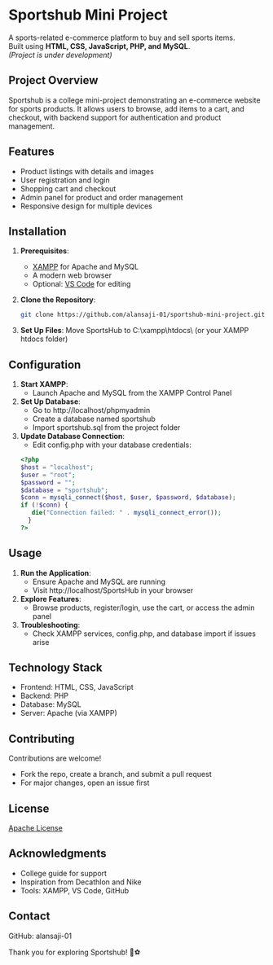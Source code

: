 # Sportshub Mini Project

A sports-related e-commerce platform to buy and sell sports items.  
Built using **HTML, CSS, JavaScript, PHP, and MySQL**.  
*(Project is under development)*

## Project Overview

Sportshub is a college mini-project demonstrating an e-commerce website for sports products. It allows users to browse, add items to a cart, and checkout, with backend support for authentication and product management.

## Features

- Product listings with details and images
- User registration and login
- Shopping cart and checkout
- Admin panel for product and order management
- Responsive design for multiple devices

## Installation

1. **Prerequisites**:  
   - [XAMPP](https://www.apachefriends.org/index.html) for Apache and MySQL  
   - A modern web browser  
   - Optional: [VS Code](https://code.visualstudio.com/) for editing

2. **Clone the Repository**:  
   ```bash
   git clone https://github.com/alansaji-01/sportshub-mini-project.git
3. **Set Up Files**:
   Move SportsHub to C:\xampp\htdocs\ (or your XAMPP htdocs folder)

## Configuration

1. **Start XAMPP**:
   - Launch Apache and MySQL from the XAMPP Control Panel
2. **Set Up Database**:
   - Go to http://localhost/phpmyadmin
   - Create a database named sportshub
   - Import sportshub.sql from the project folder
3. **Update Database Connection**:
   - Edit config.php with your database credentials:
   ```php
   <?php
   $host = "localhost";
   $user = "root";
   $password = "";
   $database = "sportshub";
   $conn = mysqli_connect($host, $user, $password, $database);
   if (!$conn) {
      die("Connection failed: " . mysqli_connect_error());
     }
   ?>

  ## Usage

  1. **Run the Application**:
     - Ensure Apache and MySQL are running
     - Visit http://localhost/SportsHub in your browser
  2. **Explore Features**:
     - Browse products, register/login, use the cart, or access the admin panel
  3. **Troubleshooting**:
     - Check XAMPP services, config.php, and database import if issues arise
    
  ## Technology Stack
  
  - Frontend: HTML, CSS, JavaScript
  - Backend: PHP
  - Database: MySQL
  - Server: Apache (via XAMPP)

  ## Contributing

  Contributions are welcome!

  - Fork the repo, create a branch, and submit a pull request
  - For major changes, open an issue first

  ## License

  [Apache License](http://www.apache.org/licenses/)

  ## Acknowledgments

  - College guide for support
  - Inspiration from Decathlon and Nike
  - Tools: XAMPP, VS Code, GitHub

 ## Contact

 GitHub: alansaji-01

Thank you for exploring Sportshub! 🏀⚽
